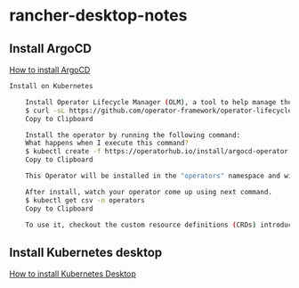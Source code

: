 # rancher-desktop-notes

## Install ArgoCD

[How to install ArgoCD](https://operatorhub.io/operator/argocd-operator)

``` bash
Install on Kubernetes

    Install Operator Lifecycle Manager (OLM), a tool to help manage the Operators running on your cluster.
    $ curl -sL https://github.com/operator-framework/operator-lifecycle-manager/releases/download/v0.20.0/install.sh | bash -s v0.20.0
    Copy to Clipboard

    Install the operator by running the following command:
    What happens when I execute this command?
    $ kubectl create -f https://operatorhub.io/install/argocd-operator.yaml
    Copy to Clipboard

    This Operator will be installed in the "operators" namespace and will be usable from all namespaces in the cluster.

    After install, watch your operator come up using next command.
    $ kubectl get csv -n operators
    Copy to Clipboard

    To use it, checkout the custom resource definitions (CRDs) introduced by this operator to start using it.
```

## Install Kubernetes desktop

[How to install Kubernetes Desktop](https://rancher.com/docs/k3s/latest/en/installation/kube-dashboard/)